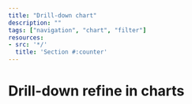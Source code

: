 ```yaml
---
title: "Drill-down chart"
description: ""
tags: ["navigation", "chart", "filter"]
resources:
- src: '*/'
  title: 'Section #:counter'
---
```


# Drill-down refine in charts


